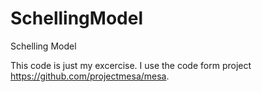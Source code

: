 # SchellingModel
Schelling Model

This code is just my excercise. I use the code form project https://github.com/projectmesa/mesa.
